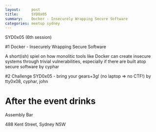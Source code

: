 ```yaml
---
layout:     post
title:      SYD0x05
summary:    Docker - Insecurely Wrapping Secure Software
categories: meetup sydney
---
```

SYD0x05 (6th session)

#1 Docker - Insecurely Wrapping Secure Software

A short(ish) spiel on how monolitic tools like Docker can create insecure systems through trivial vulnerabilities, especially if there are built atop secure software by cyphar

#2 Challenge SYD0x05 - bring your gears+3g! (no laptop => no CTF!) by tty0x08, cyphar, john

# After the event drinks

Assembly Bar

488 Kent Street, Sydney NSW
